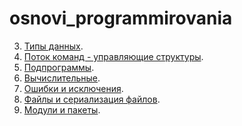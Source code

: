 # osnovi_programmirovania



3. [Типы данных](/lab3.ipynb).
4. [Поток команд - управляющие структуры](/lab4.ipynb).
5. [Подпрограммы]().
6. [Вычислительные]().
7. [Ошибки и исключения]().
8. [Файлы и сериализация файлов]().
9. [Модули и пакеты]().
